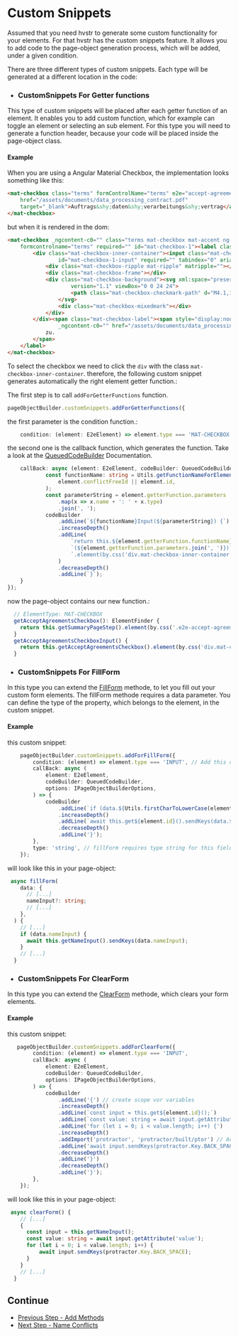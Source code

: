 # Custom Snippets
Assumed that you need hvstr to generate some custom functionality for your elements. For that hvstr has the custom snippets feature.
It allows you to add code to the page-object generation process, which will be added, under a given condition.

There are three different types of custom snippets. Each type will be generated at a different location in the code:

* ### CustomSnippets For Getter functions
This type of custom snippets will be placed after each getter function of an element. It enables you to add custom function, which for example can toggle an element or selecting an sub element. For this type you will need to generate a function header, because your code will be placed inside the page-object class.


#### Example
When you are using a Angular Material Checkbox, the implementation looks something like this:
```html
<mat-checkbox class="terms" formControlName="terms" e2e="accept-agreements-checkbox" required>Hiermit stimme ich dem <a
    href="/assets/documents/data_processing_contract.pdf"
    target="_blank">Auftrags&shy;daten&shy;verarbeitungs&shy;vertrag</a> zu.
</mat-checkbox>
```
but when it is rendered in the dom:
```html
<mat-checkbox _ngcontent-c0="" class="terms mat-checkbox mat-accent ng-untouched ng-pristine ng-invalid" e2e="accept-agreements-checkbox"
    formcontrolname="terms" required="" id="mat-checkbox-1"><label class="mat-checkbox-layout" for="mat-checkbox-1-input">
        <div class="mat-checkbox-inner-container"><input class="mat-checkbox-input cdk-visually-hidden" type="checkbox"
                id="mat-checkbox-1-input" required="" tabindex="0" aria-label="" aria-checked="false">
            <div class="mat-checkbox-ripple mat-ripple" matripple=""></div>
            <div class="mat-checkbox-frame"></div>
            <div class="mat-checkbox-background"><svg xml:space="preserve" class="mat-checkbox-checkmark" focusable="false"
                    version="1.1" viewBox="0 0 24 24">
                    <path class="mat-checkbox-checkmark-path" d="M4.1,12.7 9,17.6 20.3,6.3" fill="none" stroke="white"></path>
                </svg>
                <div class="mat-checkbox-mixedmark"></div>
            </div>
        </div><span class="mat-checkbox-label"><span style="display:none">&nbsp;</span>I accept the <a
                _ngcontent-c0="" href="/assets/documents/data_processing_contract.pdf" target="_blank">Auftrags&shy;daten&shy;verarbeitungs&shy;vertrag</a>
            zu.
        </span>
    </label>
</mat-checkbox>
```

To select the checkbox we need to click the  ```div``` with the class ```mat-checkbox-inner-container```. therefore, the following custom snippet generates automatically the right element getter function.:

The first step is to call ```addForGetterFunctions``` function.
```ts
pageObjectBuilder.customSnippets.addForGetterFunctions({
```

the first parameter is the condition function.:
```ts
    condition: (element: E2eElement) => element.type === 'MAT-CHECKBOX',
```

the second one is the callback function, which generates the function. Take a look at the [QueuedCodeBuilder](../api/core/classes/queuedcodebuilder.html) Documentation.
```ts
    callBack: async (element: E2eElement, codeBuilder: QueuedCodeBuilder) => {
            const functionName: string = Utils.getFunctionNameForElement(
                element.conflictFreeId || element.id,
            );
            const parameterString = element.getterFunction.parameters
                .map(x => x.name + ': ' + x.type)
                .join(', ');
            codeBuilder
                .addLine(`${functionName}Input(${parameterString}) {`)
                .increaseDepth()
                .addLine(
                    `return this.${element.getterFunction.functionName}` + 
                    `(${element.getterFunction.parameters.join(', ')})` +
                    `.element(by.css('div.mat-checkbox-inner-container'));`
                )
                .decreaseDepth()
                .addLine(`}`);
    }
});
```
now the page-object contains our new function.:
```ts
  // ElementType: MAT-CHECKBOX
  getAcceptAgreementsCheckbox(): ElementFinder {
    return this.getSummaryPageStep().element(by.css('.e2e-accept-agreements-checkbox'));
  }
  getAcceptAgreementsCheckboxInput() {
    return this.getAcceptAgreementsCheckbox().element(by.css('div.mat-checkbox-inner-container'));
  }
```

* ### CustomSnippets For FillForm

In this type you can extend the [FillForm](./add-meethodes.md#addfillform) methode, to let you fill out your custom form elements.
The fillForm methode requires a data parameter. You can define the type of the property, which belongs to the element, in the custom snippet.

#### Example
this custom snippet:
```ts
    pageObjectBuilder.customSnippets.addForFillForm({
        condition: (element) => element.type === 'INPUT', // Add this custom snippet for all elements of type input. (element.type is always written in UPPERCASE)
        callBack: async (
            element: E2eElement,
            codeBuilder: QueuedCodeBuilder,
            options: IPageObjectBuilderOptions,
        ) => {
            codeBuilder
                .addLine(`if (data.${Utils.firstCharToLowerCase(element.id)}) {`) // make sure, that the property on the data object is set
                .increaseDepth()
                .addLine(`await this.get${element.id}().sendKeys(data.${Utils.firstCharToLowerCase(element.id)});`)
                .decreaseDepth()
                .addLine('}');
        },
        type: 'string', // fillForm requires type string for this field
    });
```
will look like this in your page-object:

```ts
 async fillForm(
    data: {
      // [...]
      nameInput?: string;
      // [...]
    },
  ) {
    // [...]
    if (data.nameInput) {
      await this.getNameInput().sendKeys(data.nameInput);
    }
    // [...]
  }
```

* ### CustomSnippets For ClearForm


In this type you can extend the [ClearForm](./add-methods.md#addfillform) methode, which clears your form elements.

#### Example
this custom snippet:
```ts
   pageObjectBuilder.customSnippets.addForClearForm({
        condition: (element) => element.type === 'INPUT',
        callBack: async (
            element: E2eElement,
            codeBuilder: QueuedCodeBuilder,
            options: IPageObjectBuilderOptions,
        ) => {
            codeBuilder
                .addLine('{') // create scope vor variables
                .increaseDepth()
                .addLine(`const input = this.get${element.id}();`)
                .addLine(`const value: string = await input.getAttribute('value');`)
                .addLine('for (let i = 0; i < value.length; i++) {')
                .increaseDepth()
                .addImport('protractor', 'protractor/built/ptor') // Add needed import
                .addLine('await input.sendKeys(protractor.Key.BACK_SPACE);')
                .decreaseDepth()
                .addLine('}')
                .decreaseDepth()
                .addLine('}');
        },
    });
```
will look like this in your page-object:

```ts
 async clearForm() {
    // [...]
    {
      const input = this.getNameInput();
      const value: string = await input.getAttribute('value');
      for (let i = 0; i < value.length; i++) {
          await input.sendKeys(protractor.Key.BACK_SPACE);
      }
    }
    // [...]
  }
```


## Continue
* [Previous Step - Add Methods](./add-methodes.md)
* [Next Step - Name Conflicts](./name-conflicts.md)
